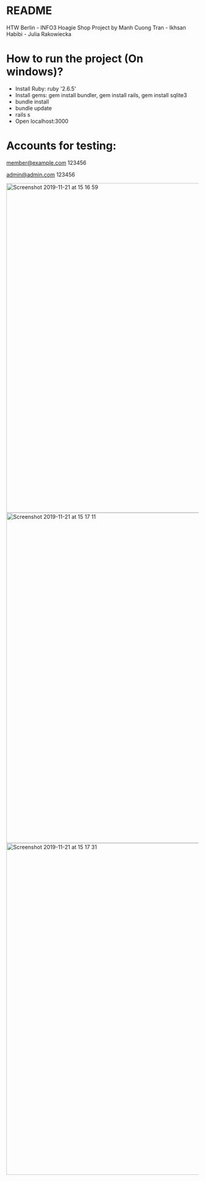 # README
HTW Berlin - INFO3 Hoagie Shop Project by Manh Cuong Tran - Ikhsan Habibi - Julia Rakowiecka


# How to run the project (On windows)?
- Install Ruby: ruby '2.6.5'
- Install gems: gem install bundler, gem install rails, gem install sqlite3
- bundle install
- bundle update
- rails s
- Open localhost:3000


# Accounts for testing:
member@example.com
123456

admin@admin.com
123456


<img width="863" alt="Screenshot 2019-11-21 at 15 16 59" src="https://user-images.githubusercontent.com/33756873/69345831-18cb4080-0c72-11ea-8a6a-b493e12137a5.png">
<img width="865" alt="Screenshot 2019-11-21 at 15 17 11" src="https://user-images.githubusercontent.com/33756873/69345832-18cb4080-0c72-11ea-9dd1-f91b0ed284bd.png">
<img width="869" alt="Screenshot 2019-11-21 at 15 17 31" src="https://user-images.githubusercontent.com/33756873/69345833-18cb4080-0c72-11ea-9cec-1876ff6fc742.png">
